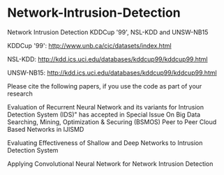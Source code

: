 # Network-Intrusion-Detection
Network Intrusion Detection KDDCup '99', NSL-KDD and UNSW-NB15

KDDCup '99': http://www.unb.ca/cic/datasets/index.html

NSL-KDD: http://kdd.ics.uci.edu/databases/kddcup99/kddcup99.html

UNSW-NB15: http://kdd.ics.uci.edu/databases/kddcup99/kddcup99.html

Please cite the following papers, if you use the code as part of your research

Evaluation of Recurrent Neural Network and its variants for Intrusion Detection System (IDS)" has accepted in Special Issue On Big Data Searching, Mining, Optimization & Securing (BSMOS) Peer to Peer Cloud Based Networks in IJISMD

Evaluating Effectiveness of Shallow and Deep Networks to Intrusion Detection System

Applying Convolutional Neural Network for Network Intrusion Detection

